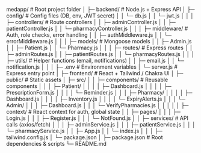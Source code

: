 medapp/                   # Root project folder
│
├─ backend/               # Node.js + Express API
│   ├─ config/            # Config files (DB, env, JWT secret)
│   │   └─ db.js
│   │   └─ jwt.js
│   │
│   ├─ controllers/       # Route controllers
│   │   ├─ adminController.js
│   │   ├─ patientController.js
│   │   └─ pharmacyController.js
│   │
│   ├─ middleware/        # Auth, role checks, error handling
│   │   ├─ authMiddleware.js
│   │   └─ errorMiddleware.js
│   │
│   ├─ models/            # Mongoose models
│   │   ├─ Admin.js
│   │   ├─ Patient.js
│   │   └─ Pharmacy.js
│   │
│   ├─ routes/            # Express routes
│   │   ├─ adminRoutes.js
│   │   ├─ patientRoutes.js
│   │   └─ pharmacyRoutes.js
│   │
│   ├─ utils/             # Helper functions (email, notifications)
│   │   ├─ email.js
│   │   └─ notification.js
│   │
│   ├─ .env               # Environment variables
│   └─ server.js          # Express entry point
│
├─ frontend/              # React + Tailwind / Chakra UI
│   ├─ public/            # Static assets
│   ├─ src/
│   │   ├─ components/    # Reusable components
│   │   │   ├─ Patient/
│   │   │   │   ├─ Dashboard.js
│   │   │   │   ├─ PrescriptionForm.js
│   │   │   │   └─ Reminder.js
│   │   │   ├─ Pharmacy/
│   │   │   │   ├─ Dashboard.js
│   │   │   │   ├─ Inventory.js
│   │   │   │   └─ ExpiryAlerts.js
│   │   │   └─ Admin/
│   │   │       ├─ Dashboard.js
│   │   │       └─ VerifyPharmacies.js
│   │   │
│   │   ├─ context/       # React context for auth, global state
│   │   ├─ pages/
│   │   │   ├─ Login.js
│   │   │   ├─ Register.js
│   │   │   └─ NotFound.js
│   │   ├─ services/      # API calls (axios/fetch)
│   │   │   ├─ adminService.js
│   │   │   ├─ patientService.js
│   │   │   └─ pharmacyService.js
│   │   ├─ App.js
│   │   └─ index.js
│   │
│   ├─ tailwind.config.js
│   └─ package.json
│
├─ package.json           # Root dependencies & scripts
└─ README.md
